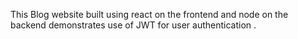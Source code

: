 This Blog website built using react on the frontend and node on the backend demonstrates use of JWT for user authentication .
